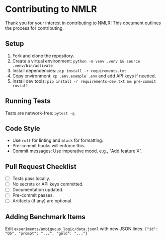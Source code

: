 # Contributing to NMLR

Thank you for your interest in contributing to NMLR! This document outlines the process for contributing.

## Setup

1. Fork and clone the repository.
2. Create a virtual environment: `python -m venv .venv && source .venv/bin/activate`
3. Install dependencies: `pip install -r requirements.txt`
4. Copy environment: `cp .env.example .env` and add API keys if needed.
5. Install dev tools: `pip install -r requirements-dev.txt && pre-commit install`

## Running Tests

Tests are network-free: `pytest -q`

## Code Style

- Use `ruff` for linting and `black` for formatting.
- Pre-commit hooks will enforce this.
- Commit messages: Use imperative mood, e.g., "Add feature X".

## Pull Request Checklist

- [ ] Tests pass locally.
- [ ] No secrets or API keys committed.
- [ ] Documentation updated.
- [ ] Pre-commit passes.
- [ ] Artifacts (if any) are optional.

## Adding Benchmark Items

Edit `experiments/ambiguous_logic/data.jsonl` with new JSON lines: `{"id": "Q6", "prompt": "...", "gold": "..."}`
